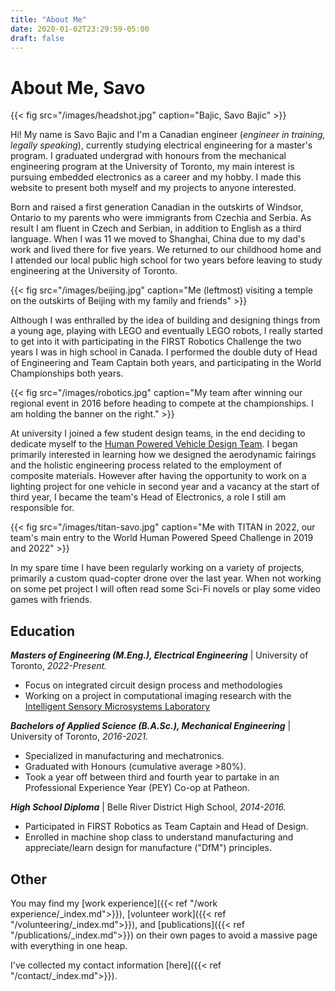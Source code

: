 ```yaml
---
title: "About Me"
date: 2020-01-02T23:29:59-05:00
draft: false
---
```

# About Me, Savo

{{< fig src="/images/headshot.jpg" caption="Bajic, Savo Bajic" >}}

Hi! My name is Savo Bajic and I'm a Canadian engineer (*engineer in training, legally speaking*), currently studying electrical engineering for a master's program. I graduated undergrad with honours from the mechanical engineering program at the University of Toronto, my main interest is pursuing embedded electronics as a career and my hobby. I made this website to present both myself and my projects to anyone interested.

Born and raised a first generation Canadian in the outskirts of Windsor, Ontario to my parents who were immigrants from Czechia and Serbia. As result I am fluent in Czech and Serbian, in addition to English as a third language. When I was 11 we moved to Shanghai, China due to my dad's work and lived there for five years. We returned to our childhood home and I attended our local public high school for two years before leaving to study engineering at the University of Toronto.

{{< fig src="/images/beijing.jpg" caption="Me (leftmost) visiting a temple on the outskirts of Beijing with my family and friends" >}}

Although I was enthralled by the idea of building and designing things from a young age, playing with LEGO and eventually LEGO robots, I really started to get into it with participating in the FIRST Robotics Challenge the two years I was in high school in Canada. I performed the double duty of Head of Engineering and Team Captain both years, and participating in the World Championships both years.

{{< fig src="/images/robotics.jpg" caption="My team after winning our regional event in 2016 before heading to compete at the championships. I am holding the banner on the right." >}}

At university I joined a few student design teams, in the end deciding to dedicate myself to the [Human Powered Vehicle Design Team](https://hpvdt.skule.ca/). I began primarily interested in learning how we designed the aerodynamic fairings and the holistic engineering process related to the employment of composite materials. However after having the opportunity to work on a lighting project for one vehicle in second year and a vacancy at the start of third year, I became the team's Head of Electronics, a role I still am responsible for.

{{< fig src="/images/titan-savo.jpg" caption="Me with TITAN in 2022, our team's main entry to the World Human Powered Speed Challenge in 2019 and 2022" >}}

In my spare time I have been regularly working on a variety of projects, primarily a custom quad-copter drone over the last year. When not working on some pet project I will often read some Sci-Fi novels or play some video games with friends.

## Education

***Masters of Engineering (M.Eng.), Electrical Engineering*** | University of Toronto, *2022-Present.*
- Focus on integrated circuit design process and methodologies
- Working on a project in computational imaging research with the [Intelligent Sensory Microsystems Laboratory](https://www.eecg.utoronto.ca/~roman/lab/index.html)

***Bachelors of Applied Science (B.A.Sc.), Mechanical Engineering*** | University of Toronto, *2016-2021.*
- Specialized in manufacturing and mechatronics.
- Graduated with Honours (cumulative average >80%).
- Took a year off between third and fourth year to partake in an Professional Experience Year (PEY) Co-op at Patheon.

***High School Diploma*** | Belle River District High School, *2014-2016.*
- Participated in FIRST Robotics as Team Captain and Head of Design.
- Enrolled in machine shop class to understand manufacturing and appreciate/learn design for manufacture ("DfM") principles.

## Other

You may find my [work experience]({{< ref "/work experience/_index.md">}}), [volunteer work]({{< ref "/volunteering/_index.md">}}), and [publications]({{< ref "/publications/_index.md">}}) on their own pages to avoid a massive page with everything in one heap.

I've collected my contact information [here]({{< ref "/contact/_index.md">}}).
